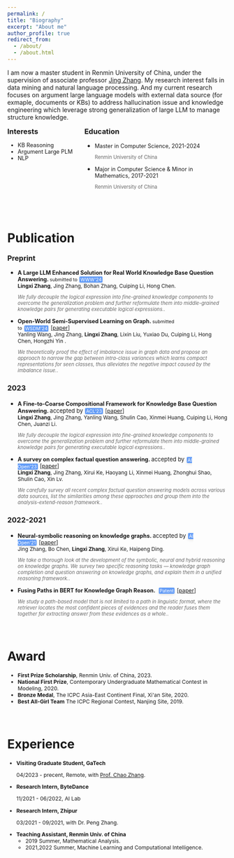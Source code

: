 ```yaml
---
permalink: /
title: "Biography"
excerpt: "About me"
author_profile: true
redirect_from: 
  - /about/
  - /about.html
---
```

I am now a master student in Renmin University of China, under the supervision of associate professor [Jing Zhang](https://xiaojingzi.github.io/). My research interest falls in data mining and natural language processing. And my current research focuses on argument large language models with external data source (for exmaple, documents or KBs) to address hallucination issue and knowledge engineering which leverage strong generalization of large LLM to manage structure knowledge.

<div style="height:130px">
	<div style="width:35%;float:left;">
		<h3 style="margin:0rem;">Interests</h3>
		<ul>
			<li style="font-size:0.9em;">KB Reasoning</li>
			<li style="font-size:0.9em;">Argument Large PLM</li>
			<li style="font-size:0.9em;">NLP</li>
		</ul>
	</div><div style="width:65%;float:right;">
		<h3 style="margin:0rem;">Education</h3>
		<ul class="ul-edu fa-ul mb-0">
			<li>
				<i class="fa-li fas fa-graduation-cap"></i>
				<div>
					<p style="font-size:0.9em;margin:0rem;">Master in Computer Science, 2021-2024</p>
					<p style="font-size:0.8em;color:rgba(0,0,0,.6)">Renmin University of China</p>
				</div>
			</li>
			<li>
				<i class="fa-li fas fa-graduation-cap"></i>
				<div>
					<p style="font-size:0.9em;margin:0rem;">Major in Computer Science &amp; Minor in Mathematics, 2017-2021</p>
					<p style="font-size:0.8em;color:rgba(0,0,0,.6)">Renmin University of China</p>
				</div>
			</li>
		</ul>
	</div>
</div>
<style>
.conference{
    color: #fff;
    background-color:rgba(48, 125, 246, 0.75);
    border-radius: 0.12rem;
    box-shadow: 0 2px 5px 0 rgba(0,0,0,0.06), 0 2px 10px 0 rgba(0,0,0,0.06);
    padding: 0.05em 0.2em;
    margin-right: 5px;
    margin-left: 5px;
    font-size:0.85em;
}
</style>

<br/><br/><span id="Publication">Publication</span>
======
<div>
<h3 style="margin:0rem;">Preprint</h3>
<ul>
    <li>
        <p style="font-size:0.9em;margin:0rem;"><strong>A Large LLM Enhanced Solution for Real World Knowledge Base Question Answering. </strong><span style="font-size:0.85em">submitted to</span><span class="conference">WWW'24</span></p>
        <p style="font-size:0.85em;margin:0rem;"><strong>Lingxi Zhang</strong>, Jing Zhang, Bohan Zhang,  Cuiping Li, Hong Chen.</p>
        <p style="font-size:0.8em;color:rgba(0,0,0,.6)">
          <i>We fully decouple the logical expression into fine-grained knowledge components to overcome the generalization problem and further reformulate them into middle-grained knowledge pairs for generating executable logical expressions.</i>.
          <br>
      	</p>
    </li>
    <li>
        <p style="font-size:0.9em;margin:0rem;"><strong>Open-World Semi-Supervised Learning on
Graph. </strong><span style="font-size:0.85em">submitted to</span><span class="conference">WSDM'24</span>[<a href="docs/NeurlPS_OpenIMR.pdf" target="_blank">paper</a>]</p>
        <p style="font-size:0.85em;margin:0rem;">Yanling Wang, Jing Zhang, <strong>Lingxi Zhang</strong>,  Lixin Liu, Yuxiao Du, Cuiping Li, Hong Chen, Hongzhi Yin .</p>
        <p style="font-size:0.8em;color:rgba(0,0,0,.6)">
          <i>We theoretically proof the effect of imbalance issue in graph data and propose an approach to narrow the gap between intra-class variances which learns compact representations for seen classes, thus alleviates the negative impact caused by the imbalance issue.</i>.
          <br>
      	</p>
    </li>
</ul>
<h3>2023</h3>
<ul>
    <li>
        <p style="font-size:0.9em;margin:0rem;"><strong>A Fine-to-Coarse Compositional Framework for Knowledge Base Question Answering. </strong><span style="font-size:13px">accepted by</span><span class="conference">ACL'23</span>[<a href="https://arxiv.org/pdf/2305.08845" target="_blank">paper</a>]</p>
        <p style="font-size:0.85em;margin:0rem;"><strong>Lingxi Zhang</strong>, Jing Zhang, Yanling Wang, Shulin Cao, Xinmei Huang, Cuiping Li, Hong Chen, Juanzi Li.</p>
        <p style="font-size:0.8em;color:rgba(0,0,0,.6)">
          <i>We fully decouple the logical expression into fine-grained knowledge components to overcome the generalization problem and further reformulate them into middle-grained knowledge pairs for generating executable logical expressions.</i>.
          <br>
      	</p>
    </li>
    <li>
        <p style="font-size:0.9em;margin:0rem;"><strong>A survey on complex factual question answering. </strong><span style="font-size:13px">accepted by</span><span class="conference">AI Open'23</span>[<a href="https://arxiv.org/pdf/2305.08845" target="_blank">paper</a>]</p>
        <p style="font-size:0.85em;margin:0rem;"><strong>Lingxi Zhang</strong>, Jing Zhang, Xirui Ke, Haoyang Li, Xinmei Huang, Zhonghui Shao, Shulin Cao, Xin Lv.</p>
        <p style="font-size:0.8em;color:rgba(0,0,0,.6)">
          <i>We carefully survey all recent complex factual question answering models across various data sources, list the similarities among these approaches and group them into the analysis-extend-reason framework.</i>.
          <br>
      	</p>
    </li>
</ul>
<h3>2022-2021</h3>
<ul>
    <li>
        <p style="font-size:0.9em;margin:0rem;"><strong>Neural-symbolic reasoning on knowledge graphs. </strong><span style="font-size:13px">accepted by</span><span class="conference">AI Open'21</span>[<a href="https://arxiv.org/pdf/2305.08845" target="_blank">paper</a>]</p>
        <p style="font-size:0.85em;margin:0rem;">Jing Zhang, Bo Chen, <strong>Lingxi Zhang</strong>, Xirui Ke, Haipeng Ding.</p>
        <p style="font-size:0.8em;color:rgba(0,0,0,.6)">
          <i>We take a thorough look at the development of the symbolic, neural and hybrid reasoning on knowledge graphs. We survey two specific reasoning tasks — knowledge graph completion and question answering on knowledge graphs, and explain them in a unified reasoning framework.</i>.
          <br>
      	</p>
    </li>
    <li>
        <p style="font-size:0.9em;margin:0rem;"><strong>Fusing Paths in BERT for Knowledge Graph Reason. </strong><span class="conference">Patent</span>[<a href="https://arxiv.org/pdf/2305.08845" target="_blank">paper</a>]</p>
        <p style="font-size:0.8em;color:rgba(0,0,0,.6)">
          <i>We study a path-based model that is not limited to a path in linguistic format, where the retriever locates the most confident pieces of evidences and the reader fuses them together for extracting answer from these evidences as a whole.</i>.
          <br>
      	</p>
    </li>
</ul>
</div>

<br/><span id="Award">Award</span>
======
<div>
	<ul>
		<li style="font-size:0.87em;margin:0rem;"><strong>First Prize Scholarship</strong>, Renmin Univ. of China, 2023.</li>
		<li style="font-size:0.87em;margin:0rem;"><strong>National First Prize</strong>, Contemporary Undergraduate Mathematical Contest in Modeling, 2020.</li>
		<li style="font-size:0.87em;margin:0rem;"><strong>Bronze Medal</strong>, The ICPC Asia-East Continent Final, Xi'an Site, 2020.</li>
		<li style="font-size:0.87em;margin:0rem;"><strong>Best All-Girl Team</strong> The ICPC Regional Contest, Nanjing Site, 2019.</li>
	</ul>
</div>

<br/><span id="Experience">Experience</span>
====
<div style="font-size:0.87em;">
	<ul>
	  <li>
	    <strong>Visiting Graduate Student, GaTech</strong>
	    <p>
	      04/2023 - precent, Remote, with <a href="http://chaozhang.org/" target="_blank">Prof. Chao Zhang</a>.
	    </p>
	  </li>
	  <li>
	    <strong>Research Intern, ByteDance</strong>
	    <p>
	      11/2021 - 06/2022, AI Lab
	    </p>
	  </li>
	  <li>
	    <strong>Research Intern, Zhipur</strong>
	    <p>
	      03/2021 - 09/2021, with Dr. Peng Zhang.
	    </p>
	  </li>
	  <li>
	    <strong>Teaching Assistant, Renmin Univ. of China</strong>
	      <ul>
	        <li>2019 Summer, Mathematical Analysis.</li>
	        <li>2021,2022 Summer, Machine Learning and Computational Intelligence.</li>
	      </ul>
	  </li>
	</ul>
</div>
